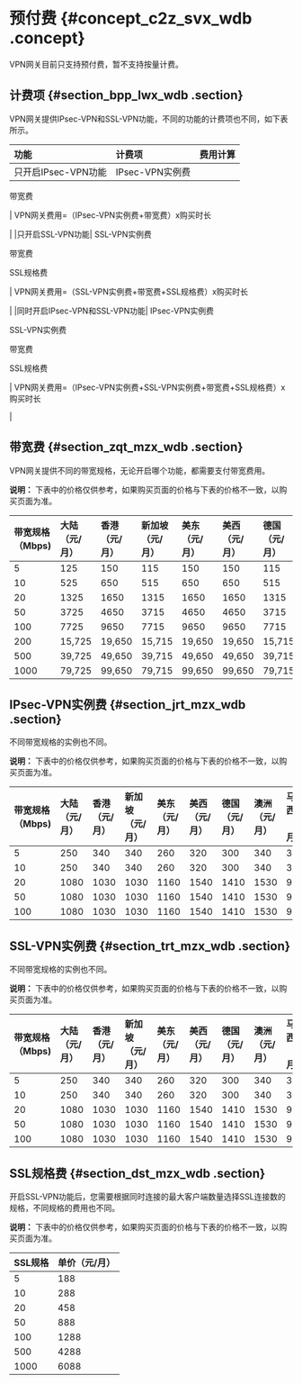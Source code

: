 # 预付费 {#concept_c2z_svx_wdb .concept}

VPN网关目前只支持预付费，暂不支持按量计费。

## 计费项 {#section_bpp_lwx_wdb .section}

VPN网关提供IPsec-VPN和SSL-VPN功能，不同的功能的计费项也不同，如下表所示。

|功能|计费项|费用计算|
|:-|:--|:---|
|只开启IPsec-VPN功能| IPsec-VPN实例费

 带宽费

 | VPN网关费用=（IPsec-VPN实例费+带宽费）x购买时长

 |
|只开启SSL-VPN功能| SSL-VPN实例费

 带宽费

 SSL规格费

 | VPN网关费用=（SSL-VPN实例费+带宽费+SSL规格费）x购买时长

 |
|同时开启IPsec-VPN和SSL-VPN功能| IPsec-VPN实例费

 SSL-VPN实例费

 带宽费

 SSL规格费

 | VPN网关费用=（IPsec-VPN实例费+SSL-VPN实例费+带宽费+SSL规格费）x购买时长

 |

## 带宽费 {#section_zqt_mzx_wdb .section}

VPN网关提供不同的带宽规格，无论开启哪个功能，都需要支付带宽费用。

**说明：** 下表中的价格仅供参考，如果购买页面的价格与下表的价格不一致，以购买页面为准。

|带宽规格（Mbps\)|大陆（元/月）|香港（元/月）|新加坡（元/月）|美东（元/月）|美西（元/月）|德国（元/月）|澳洲（元/月）|马来西亚（元/月）|迪拜（元/月）|日本（东京）|印度（孟买）|
|:----------|:------|:------|:-------|:------|:------|:------|:------|:--------|:------|------|------|
|5|125|150|115|150|150|115|115|115|575|125|125|
|10|525|650|515|650|650|515|515|515|2015|545|525|
|20|1325|1650|1315|1650|1650|1315|1315|1315|4895|1385|1325|
|50|3725|4650|3715|4650|4650|3715|3715|3715|13535|3905|3725|
|100|7725|9650|7715|9650|9650|7715|7715|7715|27935|8105|7725|
|200|15,725|19,650|15,715|19,650|19,650|15,715|15,715|15,715|56,735|16,505|15,725|
|500|39,725|49,650|39,715|49,650|49,650|39,715|39,715|39,715|143,135|41,705|39,725|
|1000|79,725|99,650|79,715|99,650|99,650|79,715|79,715|79,715|287,135|83,705|79,725|

## IPsec-VPN实例费 {#section_jrt_mzx_wdb .section}

不同带宽规格的实例也不同。

**说明：** 下表中的价格仅供参考，如果购买页面的价格与下表的价格不一致，以购买页面为准。

|带宽规格（Mbps\)|大陆（元/月）|香港（元/月）|新加坡（元/月）|美东（元/月）|美西（元/月）|德国（元/月）|澳洲（元/月）|马来西亚（元/月）|迪拜（元/月）|日本（东京）|印度（孟买）|
|:----------|:------|:------|:-------|:------|:------|:------|:------|:--------|:------|------|------|
|5|250|340|340|260|320|300|340|330|370|360|320|
|10|250|340|340|260|320|300|340|330|370|360|320|
|20|1080|1030|1030|1160|1540|1410|1530|990|1730|1080|980|
|50|1080|1030|1030|1160|1540|1410|1530|990|1730|1080|980|
|100|1080|1030|1030|1160|1540|1410|1530|990|1730|1080|980|

## SSL-VPN实例费 {#section_trt_mzx_wdb .section}

不同带宽规格的实例也不同。

**说明：** 下表中的价格仅供参考，如果购买页面的价格与下表的价格不一致，以购买页面为准。

|带宽规格（Mbps\)|大陆（元/月）|香港（元/月）|新加坡（元/月）|美东（元/月）|美西（元/月）|德国（元/月）|澳洲（元/月）|马来西亚（元/月）|迪拜（元/月）|日本（东京）|印度（孟买）|
|:----------|:------|:------|:-------|:------|:------|:------|:------|:--------|:------|------|------|
|5|250|340|340|260|320|300|340|330|370|360|320|
|10|250|340|340|260|320|300|340|330|370|360|320|
|20|1080|1030|1030|1160|1540|1410|1530|990|1730|1080|980|
|50|1080|1030|1030|1160|1540|1410|1530|990|1730|1080|980|
|100|1080|1030|1030|1160|1540|1410|1530|990|1730|1080|980|

## SSL规格费 {#section_dst_mzx_wdb .section}

开启SSL-VPN功能后，您需要根据同时连接的最大客户端数量选择SSL连接数的规格，不同规格的费用也不同。

**说明：** 下表中的价格仅供参考，如果购买页面的价格与下表的价格不一致，以购买页面为准。

|SSL规格|单价（元/月）|
|:----|:------|
|5|188|
|10|288|
|20|458|
|50|888|
|100|1288|
|500|4288|
|1000|6088|

